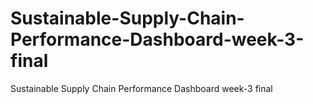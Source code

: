 # Sustainable-Supply-Chain-Performance-Dashboard-week-3-final
Sustainable Supply Chain Performance Dashboard week-3 final
